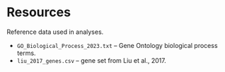 # Resources

Reference data used in analyses.

- `GO_Biological_Process_2023.txt` – Gene Ontology biological process terms.
- `liu_2017_genes.csv` – gene set from Liu et al., 2017.
